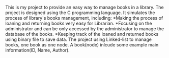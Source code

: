 This is my project to provide an easy way to manage books in a library.
The project is designed using the C programming language.
It simulates the process of library's books management, including:
    *Making the process of loaning and returning books very easy for Librarian.
    *Focusing on the administrator and can be only accessed by the administrator to manage the database of the books. 
    *Keeping track of the loaned and returned books using binary file to save data.
The project using Linked-list to manage books, one book as one node. A book(node) inlcude some example main information(ID, Name, Author).
